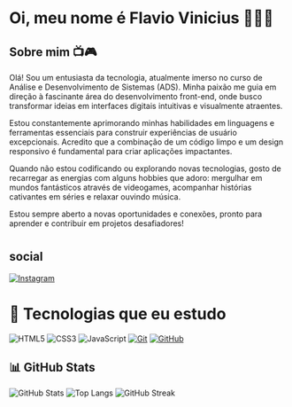 # Oi, meu nome é Flavio Vinicius 🙋🏽‍♂️

## Sobre mim 📺🎮
Olá! Sou um entusiasta da tecnologia, atualmente imerso no curso de Análise e Desenvolvimento de Sistemas (ADS). Minha paixão me guia em direção à fascinante área do desenvolvimento front-end, onde busco transformar ideias em interfaces digitais intuitivas e visualmente atraentes.

Estou constantemente aprimorando minhas habilidades em linguagens e ferramentas essenciais para construir experiências de usuário excepcionais. Acredito que a combinação de um código limpo e um design responsivo é fundamental para criar aplicações impactantes.

Quando não estou codificando ou explorando novas tecnologias, gosto de recarregar as energias com alguns hobbies que adoro: mergulhar em mundos fantásticos através de videogames, acompanhar histórias cativantes em séries e relaxar ouvindo música.

Estou sempre aberto a novas oportunidades e conexões, pronto para aprender e contribuir em projetos desafiadores!
#
## social
[![Instagram](https://img.shields.io/badge/-Instagram-%23E4405F?style=for-the-badge&logo=instagram&logoColor=white)](https://www.instagram.com/flavio.teixeira141//SEUUSERNAME/)

# 🚀 Tecnologias que eu estudo

![HTML5](https://img.shields.io/badge/HTML5-E34F26?style=for-the-badge&logo=html5&logoColor=white)
![CSS3](https://img.shields.io/badge/CSS3-1572B6?style=for-the-badge&logo=css3&logoColor=white)
![JavaScript](https://img.shields.io/badge/JavaScript-F7DF1E?style=for-the-badge&logo=javascript&logoColor=black)
[![Git](https://img.shields.io/badge/Git-000?style=for-the-badge&logo=git&logoColor=E94D5F)](https://git-scm.com/doc)
[![GitHub](https://img.shields.io/badge/GitHub-000?style=for-the-badge&logo=github&logoColor=30A3DC)](https://docs.github.com/)

## 📊 GitHub Stats

![GitHub Stats](https://github-readme-stats.vercel.app/api?username=flavioviniciusteixeira&show_icons=true&theme=radical&hide_title=true)
![Top Langs](https://github-readme-stats.vercel.app/api/top-langs/?username=flavioviniciusteixeira&layout=compact&theme=radical)
![GitHub Streak](https://github-readme-streak-stats.herokuapp.com/?user=flavioviniciusteixeira&theme=radical)


